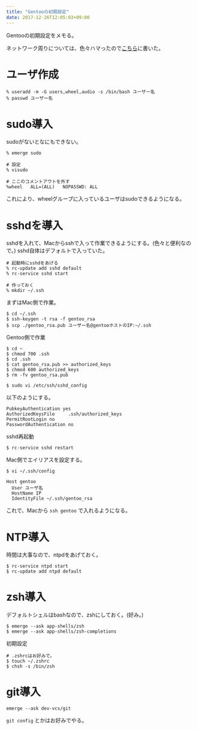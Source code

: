 ```yaml
---
title: "Gentooの初期設定"
date: 2017-12-26T12:05:03+09:00
---
```


Gentooの初期設定をメモる。

<!--more-->

ネットワーク周りについては、色々ハマったので[こちら](https://yaginumahidetatsu.com/2017/12/26/gentoo-setup-network/)に書いた。

# ユーザ作成

```
% useradd -m -G users,wheel,audio -s /bin/bash ユーザー名
% passwd ユーザー名
```

# sudo導入

sudoがないとなにもできない。

```
% emerge sudo

# 設定
% visudo

# ここのコメントアウトを外す
%wheel   ALL=(ALL)   NOPASSWD: ALL
```

これにより、wheelグループに入っているユーザはsudoできるようになる。

# sshdを導入

sshdを入れて、Macからsshで入って作業できるようにする。(色々と便利なので。)
sshd自体はデフォルトで入っていた。

```
# 起動時にsshdをあげる
% rc-update add sshd default
% rc-service sshd start

# 作っておく
% mkdir ~/.ssh
```

まずはMac側で作業。

```
$ cd ~/.ssh
$ ssh-keygen -t rsa -f gentoo_rsa
$ scp ./gentoo_rsa.pub ユーザー名@gentooホストのIP:~/.ssh
```

Gentoo側で作業

```
$ cd ~
$ chmod 700 .ssh
$ cd .ssh
$ cat gentoo_rsa.pub >> authorized_keys
$ chmod 600 authorized_keys
$ rm -fv gentoo_rsa.pub
```

```
$ sudo vi /etc/ssh/sshd_config
```

以下のようにする。

```
PubkeyAuthentication yes
AuthorizedKeysFile     .ssh/authorized_keys
PermitRootLogin no
PasswordAuthentication no
```

sshd再起動

```
$ rc-service sshd restart
```

Mac側でエイリアスを設定する。

```
$ vi ~/.ssh/config
```

```
Host gentoo
  User ユーザ名
  HostName IP
  IdentityFile ~/.ssh/gentoo_rsa
```

これで、Macから `ssh gentoo` で入れるようになる。

# NTP導入

時間は大事なので、ntpdをあげておく。

```
$ rc-service ntpd start
$ rc-update add ntpd default
```

# zsh導入

デフォルトシェルはbashなので、zshにしておく。(好み。)

```
$ emerge --ask app-shells/zsh
$ emerge --ask app-shells/zsh-completions
```

初期設定

```
# .zshrcはお好みで。
$ touch ~/.zshrc
$ chsh -s /bin/zsh
```

# git導入

```
emerge --ask dev-vcs/git
```

`git config` とかはお好みでやる。
